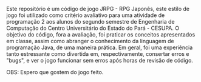 Este repositório é um código de jogo JRPG - RPG Japonês, este estilo de jogo foi utilizado como critério avaliativo para uma atividade de programação 2 aos alunos do segundo semestre de Engenharia de Computação do Centro Universitário do Estado do Pará - CESUPA.
O objetivo do código, fora a avaliação, foi praticar os conceitos apresentados em classe, assim como abranger o conhecimento da linguagem de programação Java, de uma maneira prática.
Em geral, foi uma experiência tanto estressante como divertida em, respectivamente, consertar erros e "bugs", e ver o jogo funcionar sem erros após horas de revisão de código.

OBS: Espero que gostem do jogo feito.
